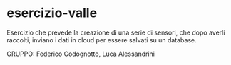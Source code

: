 # esercizio-valle
Esercizio che prevede la creazione di una serie di sensori, che dopo averli raccolti, inviano i dati in cloud per essere salvati su un database.

GRUPPO: Federico Codognotto, Luca Alessandrini
